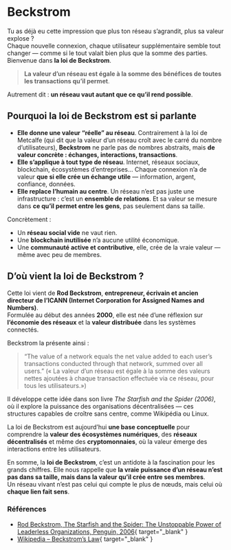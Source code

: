 # Beckstrom

Tu as déjà eu cette impression que plus ton réseau s’agrandit, plus sa valeur explose ?  
Chaque nouvelle connexion, chaque utilisateur supplémentaire semble tout changer — comme si le tout valait bien plus que la somme des parties.  
Bienvenue dans **la loi de Beckstrom**.

> **La valeur d’un réseau est égale à la somme des bénéfices de toutes les transactions qu’il permet**.

Autrement dit : **un réseau vaut autant que ce qu’il rend possible**.

## Pourquoi la loi de Beckstrom est si parlante

* **Elle donne une valeur “réelle” au réseau**. Contrairement à la loi de Metcalfe (qui dit que la valeur d’un réseau croît avec le carré du nombre d’utilisateurs), **Beckstrom** ne parle pas de nombres abstraits, mais **de valeur concrète : échanges, interactions, transactions**.
* **Elle s’applique à tout type de réseau**. Internet, réseaux sociaux, blockchain, écosystèmes d’entreprises… Chaque connexion n’a de valeur **que si elle crée un échange utile** — information, argent, confiance, données.
* **Elle replace l’humain au centre**. Un réseau n’est pas juste une infrastructure : c’est un **ensemble de relations**. Et sa valeur se mesure dans **ce qu’il permet entre les gens**, pas seulement dans sa taille.

Concrètement :

* Un **réseau social vide** ne vaut rien.
* Une **blockchain inutilisée** n’a aucune utilité économique.
* Une **communauté active et contributive**, elle, crée de la vraie valeur — même avec peu de membres.

## D’où vient la loi de Beckstrom ?

Cette loi vient de **Rod Beckstrom**, **entrepreneur, écrivain et ancien directeur de l’ICANN (Internet Corporation for Assigned Names and Numbers)**.  
Formulée au début des années **2000**, elle est née d’une réflexion sur **l’économie des réseaux** et la **valeur distribuée** dans les systèmes connectés.

Beckstrom la présente ainsi :

> “The value of a network equals the net value added to each user’s transactions conducted through that network, summed over all users.” (« La valeur d’un réseau est égale à la somme des valeurs nettes ajoutées à chaque transaction effectuée via ce réseau, pour tous les utilisateurs.»)  

Il développe cette idée dans son livre _The Starfish and the Spider (2006)_, où il explore la puissance des organisations décentralisées — ces structures capables de croître sans centre, comme Wikipédia ou Linux.  

La loi de Beckstrom est aujourd’hui **une base conceptuelle** pour comprendre la **valeur des écosystèmes numériques**, des **réseaux décentralisés** et même des **cryptomonnaies**, où la valeur émerge des interactions entre les utilisateurs.

En somme, la **loi de Beckstrom**, c’est un antidote à la fascination pour les grands chiffres.
Elle nous rappelle que **la vraie puissance d’un réseau n’est pas dans sa taille, mais dans la valeur qu’il crée entre ses membres**.  
Un réseau vivant n’est pas celui qui compte le plus de nœuds, mais celui où **chaque lien fait sens**.

### Références

* [Rod Beckstrom, The Starfish and the Spider: The Unstoppable Power of Leaderless Organizations, Penguin, 2006](https://books.google.fr/books?id=be_4LRyepS8C&printsec=frontcover&hl=fr&source=gbs_ge_summary_r&cad=0#v=onepage&q&f=false){ target="_blank" }
* [Wikipedia – Beckstrom’s Law](https://en.wikipedia.org/wiki/Beckstrom%27s_law){ target="_blank" }
